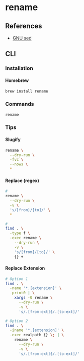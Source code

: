 # rename

## References

- [GNU sed](/gnu-sed#examples)

## CLI

### Installation

#### Homebrew

```sh
brew install rename
```

### Commands

```sh
rename
```

### Tips

#### Slugify

```sh
rename \
  --dry-run \
  -fvc \
  --nows \
  *
```

#### Replace (regex)

```sh
#
rename \
  --dry-run \
  -v \
  's/[from]/[to]/' \
  *

#
find . \
  -type f \
  -exec rename \
    --dry-run \
    -v \
    's/[from]/[to]/' \
    {} +
```

#### Replace Extension

```sh
# Option 1
find . \
  -name '*.[extension]' \
  -print0 | \
    xargs -0 rename \
      --dry-run \
      -v \
      's/.[from-ext]$/.[to-ext]/'

# Option 2
find . \
  -iname '*.[extension]' \
  -exec realpath {} \; | \
    rename \
      --dry-run \
      -v \
      's/.[from-ext]$/.[to-ext]/'
```
